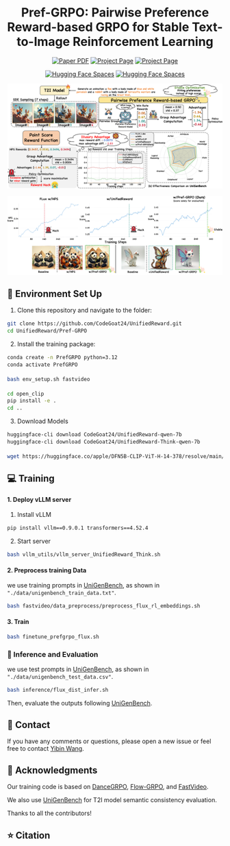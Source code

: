 <div align="center">
    <h1 align="center"> Pref-GRPO: Pairwise Preference Reward-based GRPO for Stable Text-to-Image Reinforcement Learning
    </h1>




<a href="">
<img src='https://img.shields.io/badge/arXiv-Pref GRPO-blue' alt='Paper PDF'></a>

<a href="https://codegoat24.github.io/UnifiedReward/Pref-GRPO">
<img src='https://img.shields.io/badge/Project-Website-orange' alt='Project Page'></a>
<a href="https://github.com/CodeGoat24/UniGenBench">
<img src='https://img.shields.io/badge/Benchmark-UniGenBench-green' alt='Project Page'></a>

[![Hugging Face Spaces](https://img.shields.io/badge/%F0%9F%A4%97%20Hugging%20Face-Model-yellow)](https://huggingface.co/CodeGoat24/FLUX.1-dev-PrefGRPO) [![Hugging Face Spaces](https://img.shields.io/badge/%F0%9F%A4%97%20Hugging%20Face-Leaderboard-yellow)](https://huggingface.co/spaces/CodeGoat24/UniGenBench_Leaderboard)

</div>

![pref_grpo_pipeline](/asserts/pref_grpo_pipeline.png)



![pref_grpo_pipeline](/asserts/pref_grpo_reward_hacking.png)



## 🔧 Environment Set Up
1. Clone this repository and navigate to the folder:
```bash
git clone https://github.com/CodeGoat24/UnifiedReward.git
cd UnifiedReward/Pref-GRPO
```

2. Install the training package:
```bash
conda create -n PrefGRPO python=3.12
conda activate PrefGRPO

bash env_setup.sh fastvideo

cd open_clip
pip install -e .
cd ..
```

3. Download Models
```bash
huggingface-cli download CodeGoat24/UnifiedReward-qwen-7b
huggingface-cli download CodeGoat24/UnifiedReward-Think-qwen-7b

wget https://huggingface.co/apple/DFN5B-CLIP-ViT-H-14-378/resolve/main/open_clip_pytorch_model.bin
```
## 💻 Training

#### 1. Deploy vLLM server

1. Install vLLM
```bash
pip install vllm==0.9.0.1 transformers==4.52.4
```
2. Start server
```bash
bash vllm_utils/vllm_server_UnifiedReward_Think.sh  
```
#### 2. Preprocess training Data 
we use training prompts in [UniGenBench](https://github.com/CodeGoat24/UniGenBench), as shown in ```"./data/unigenbench_train_data.txt"```.

```bash
bash fastvideo/data_preprocess/preprocess_flux_rl_embeddings.sh
```


#### 3. Train
```bash
bash finetune_prefgrpo_flux.sh
```

### 🚀 Inference and Evaluation
we use test prompts in [UniGenBench](https://github.com/CodeGoat24/UniGenBench), as shown in ```"./data/unigenbench_test_data.csv"```.
```bash
bash inference/flux_dist_infer.sh
```

Then, evaluate the outputs following [UniGenBench](https://github.com/CodeGoat24/UniGenBench).


## 📧 Contact
If you have any comments or questions, please open a new issue or feel free to contact [Yibin Wang](https://codegoat24.github.io).


## 🤗 Acknowledgments
Our training code is based on [DanceGRPO](https://github.com/XueZeyue/DanceGRPO), [Flow-GRPO](https://github.com/yifan123/flow_grpo), and [FastVideo](https://github.com/hao-ai-lab/FastVideo).

We also use [UniGenBench](https://github.com/CodeGoat24/UniGenBench) for T2I model semantic consistency evaluation.

Thanks to all the contributors!


## ⭐ Citation
```bibtex

```
